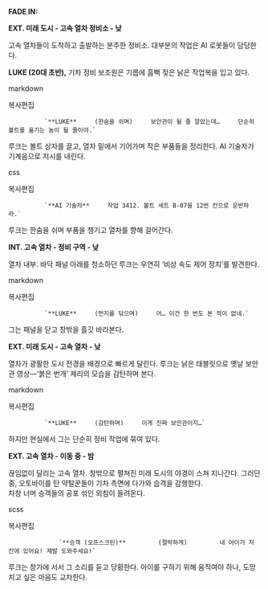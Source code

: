 **FADE IN:**

**EXT. 미래 도시 - 고속 열차 정비소 - 낮**

고속 열차들이 도착하고 출발하는 분주한 정비소. 대부분의 작업은 AI 로봇들이 담당한다.

**LUKE (20대 초반),** 기차 정비 보조원은 기름에 흠뻑 젖은 낡은 작업복을 입고 있다.

markdown

복사편집

              `**LUKE**     (한숨을 쉬며)     보안관이 될 줄 알았는데…     단순히 볼트를 옮기는 놈이 될 줄이야.`

루크는 볼트 상자를 끌고, 열차 밑에서 기어가며 작은 부품들을 정리한다. AI 기술자가 기계음으로 지시를 내린다.

css

복사편집

              `**AI 기술자**     작업 3412. 볼트 세트 B-07을 12번 칸으로 운반하라.`

루크는 한숨을 쉬며 부품을 챙기고 열차를 향해 걸어간다.

**INT. 고속 열차 - 정비 구역 - 낮**

열차 내부. 바닥 패널 아래를 청소하던 루크는 우연히 ‘비상 속도 제어 장치’를 발견한다.

markdown

복사편집

              `**LUKE**     (먼지를 닦으며)     어… 이건 한 번도 본 적이 없네.`

그는 패널을 닫고 창밖을 흘깃 바라본다.

**EXT. 미래 도시 - 고속 열차 - 낮**

열차가 광활한 도시 전경을 배경으로 빠르게 달린다. 루크는 낡은 태블릿으로 옛날 보안관 영상—‘붉은 번개’ 제리의 모습을 감탄하며 본다.

markdown

복사편집

              `**LUKE**     (감탄하며)     이게 진짜 보안관이지…`

하지만 현실에서 그는 단순히 정비 작업에 묶여 있다.


**EXT. 고속 열차 - 이동 중 - 밤**

끊임없이 달리는 고속 열차. 창밖으로 펼쳐진 미래 도시의 야경이 스쳐 지나간다. 그러던 중, 오토바이를 탄 약탈꾼들이 기차 측면에 다가와 습격을 감행한다.  
차창 너머 승객들의 공포 섞인 외침이 들려온다.

scss

복사편집

                  `**승객 (오프스크린)**         (절박하게)         내 아이가 저 칸에 있어요! 제발 도와주세요!`

루크는 창가에 서서 그 소리를 듣고 당황한다. 아이를 구하기 위해 움직여야 하나, 도망치고 싶은 마음도 교차한다.